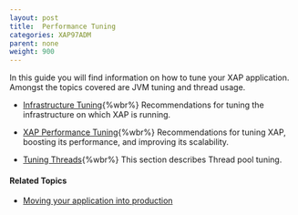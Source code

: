 ```yaml
---
layout: post
title:  Performance Tuning
categories: XAP97ADM
parent: none
weight: 900
---
```



In this guide you will find information on how to tune your XAP application. Amongst the topics covered are JVM tuning and thread usage.


- [Infrastructure Tuning](./tuning-infrastructure.html){%wbr%}
Recommendations for tuning the infrastructure on which XAP is running.

- [XAP Performance Tuning](./tuning-gigaspaces-performance.html){%wbr%}
Recommendations for tuning XAP, boosting its performance, and improving its scalability.


- [Tuning Threads](./tuning-threads-usage.html){%wbr%}
This section describes Thread pool tuning.


#### Related Topics

- [Moving your application into production](/sbp/moving-into-production-checklist.html)